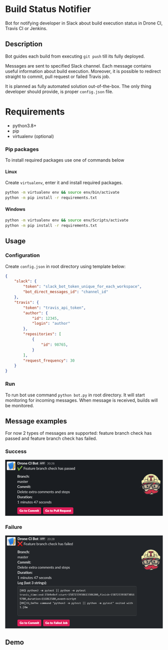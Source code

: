 # Build Status Notifier

Bot for notifying developer in Slack about build execution status in Drone CI, Travis CI or Jenkins.

## Description

Bot guides each build from executing `git push` till its fully deployed.

Messages are sent to specified Slack channel. Each message contains useful information about build execution. Moreover, it is possible to redirect straight to commit, pull request or failed Travis job.

It is planned as fully automated solution out-of-the-box. The only thing developer should provide, is proper `config.json` file.

# Requirements

- python3.8+
- pip
- virtualenv (optional)

### Pip packages
To install required packages use one of commands below

#### Linux
Create `virtualenv`, enter it and install required packages.

```bash
python -m virtualenv env && source env/bin/activate
python -m pip install -r requirements.txt
```

#### Windows

```bash
python -m virtualenv env && source env/Scripts/activate
python -m pip install -r requirements.txt
```

## Usage

### Configuration

Create `config.json` in root directory using template below:

```JSON
{
    "slack": {
        "token": "slack_bot_token_unique_for_each_workspace",
        "bot_direct_messages_id": "channel_id"
    },
    "travis": {
        "token": "travis_api_token",
        "author": {
            "id": 12345,
            "login": "author"
        },
        "repositories": [
            {
                "id": 98765,
            }
        ],
        "request_frequency": 30
    }
}
```

### Run

To run bot use command `python bot.py` in root directory.
It will start monitoring for incoming messages.
When message is received, builds will be monitored.

## Message examples

For now 2 types of messages are supported: feature branch check has passed and feature branch check has failed.

### Success

![](images/success_message.png)

### Failure

![](images/failure_message.png)

## Demo
